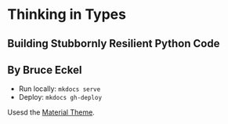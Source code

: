 # Thinking in Types

## Building Stubbornly Resilient Python Code

## By Bruce Eckel

- Run locally: `mkdocs serve`
- Deploy: `mkdocs gh-deploy`

Usesd the [Material Theme](https://squidfunk.github.io/mkdocs-material/).
